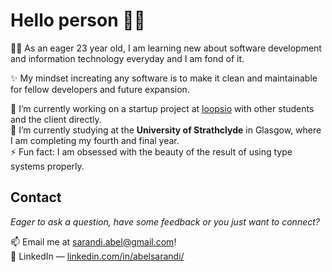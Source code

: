 # Hello person 👋🤖

🤸‍♂️ As an eager 23 year old, I am learning new about software development and information technology everyday and I am fond of it.

✨ My mindset increating any software is to make it clean and maintainable for fellow developers and future expansion.

🔭 I’m currently working on a startup project at [loopsio](https://loopsio.com/) with other students and the client directly.\
🌱 I’m currently studying at the **University of Strathclyde** in Glasgow, where I am completing my fourth and final year.\
⚡ Fun fact: I am obsessed with the beauty of the result of using type systems properly.

## Contact

*Eager to ask a question, have some feedback or you just want to connect?*

📫 Email me at [sarandi.abel@gmail.com](mailto:sarandi.abel@gmail.com)!\
🔗 LinkedIn — [linkedin.com/in/abelsarandi/](https://www.linkedin.com/in/abelsarandi/)
